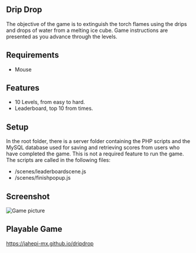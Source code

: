 ## Drip Drop

The objective of the game is to extinguish the torch flames using the drips and drops of water from a melting ice cube. Game instructions are presented as you advance through the levels.

## Requirements

- Mouse

## Features

- 10 Levels, from easy to hard.
- Leaderboard, top 10 from times.

## Setup

In the root folder, there is a server folder containing the PHP scripts and the MySQL database used for saving and retrieving scores from users who have completed the game. This is not a required feature to run the game. The scripts are called in the following files:

- /scenes/leaderboardscene.js
- /scenes/finishpopup.js

## Screenshot

![Game picture](https://jahepi-mx.github.io/images/ddp1.png)

## Playable Game

https://jahepi-mx.github.io/dripdrop
